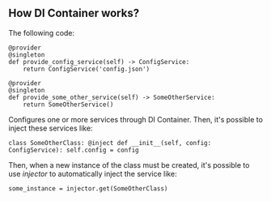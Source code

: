 ## How DI Container works?

The following code:
 
    @provider
    @singleton
    def provide_config_service(self) -> ConfigService:
        return ConfigService('config.json')
    
    @provider
    @singleton
    def provide_some_other_service(self) -> SomeOtherService:
        return SomeOtherService()

Configures one or more services through DI Container. Then, it's possible to inject these services like:

`class SomeOtherClass:
    @inject
    def __init__(self, config: ConfigService):
        self.config = config`

Then, when a new instance of the class must be created, it's possible to use *injector* to automatically inject the service like:

`some_instance = injector.get(SomeOtherClass)`

